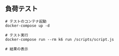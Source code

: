 ## 負荷テスト


```
# テストのコンテナ起動
docker-compose up -d

# テスト実行
docker-compose run --rm k6 run /scripts/script.js

# 結果の表示
```
